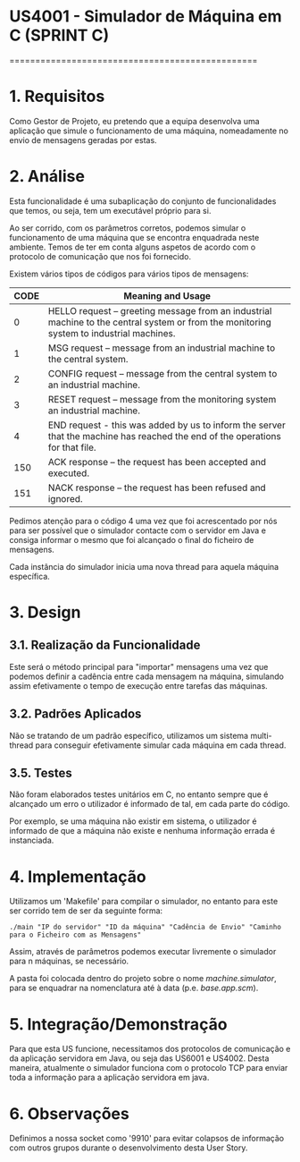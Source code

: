 # US4001 - Simulador de Máquina em C (SPRINT C)
================================================

# 1. Requisitos

Como Gestor de Projeto, eu pretendo que a equipa desenvolva uma aplicação que simule o funcionamento de uma máquina, nomeadamente no envio de mensagens geradas por estas.

# 2. Análise

Esta funcionalidade é uma subaplicação do conjunto de funcionalidades que temos, ou seja, tem um executável próprio para si.

Ao ser corrido, com os parâmetros corretos, podemos simular o funcionamento de uma máquina que se encontra enquadrada neste ambiente. Temos de ter em conta alguns aspetos de acordo com o protocolo de comunicação que nos foi fornecido.

Existem vários tipos de códigos para vários tipos de mensagens: 

| CODE | Meaning and Usage                                                                                                                       |
| ---- | --------------------------------------------------------------------------------------------------------------------------------------- |
| 0    | HELLO request – greeting message from an industrial machine to the central system or from the monitoring system to industrial machines. |
| 1    | MSG request – message from an industrial machine to the central system.                                                                 |
| 2    | CONFIG request – message from the central system to an industrial machine.                                                              |
| 3    | RESET request – message from the monitoring system an industrial machine.                                                               |
| 4    | END request - this was added by us to inform the server that the machine has reached the end of the operations for that file.           |
| 150  | ACK response – the request has been accepted and executed.                                                                              |
| 151  | NACK response – the request has been refused and ignored.                                                                               |

Pedimos atenção para o código 4 uma vez que foi acrescentado por nós para ser possível que o simulador contacte com o servidor em Java e consiga informar o mesmo que foi alcançado o final do ficheiro de mensagens.

Cada instância do simulador inicia uma nova thread para aquela máquina específica.

# 3. Design

## 3.1. Realização da Funcionalidade

Este será o método principal para "importar" mensagens uma vez que podemos definir a cadência entre cada mensagem na máquina, simulando assim efetivamente o tempo de execução entre tarefas das máquinas.

## 3.2. Padrões Aplicados

Não se tratando de um padrão específico, utilizamos um sistema multi-thread para conseguir efetivamente simular cada máquina em cada thread.

## 3.5. Testes

Não foram elaborados testes unitários em C, no entanto sempre que é alcançado um erro o utilizador é informado de tal, em cada parte do código.  

Por exemplo, se uma máquina não existir em sistema, o utilizador é informado de que a máquina não existe e nenhuma informação errada é instanciada.

# 4. Implementação

Utilizamos um 'Makefile' para compilar o simulador, no entanto para este ser corrido tem de ser da seguinte forma:

```
./main "IP do servidor" "ID da máquina" "Cadência de Envio" "Caminho para o Ficheiro com as Mensagens"
```

Assim, através de parâmetros podemos executar livremente o simulador para n máquinas, se necessário.

A pasta foi colocada dentro do projeto sobre o nome *machine.simulator*, para se enquadrar na nomenclatura até à data (p.e. *base.app.scm*).

# 5. Integração/Demonstração

Para que esta US funcione, necessitamos dos protocolos de comunicação e da aplicação servidora em Java, ou seja das US6001 e US4002. Desta maneira, atualmente o simulador funciona com o protocolo TCP para enviar toda a informação para a aplicação servidora em java.

# 6. Observações

Definimos a nossa socket como '9910' para evitar colapsos de informação com outros grupos durante o desenvolvimento desta User Story.
